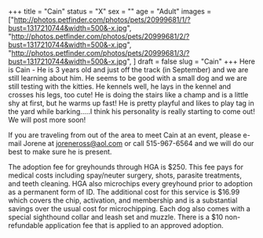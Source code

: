 +++
title = "Cain"
status = "X"
sex = ""
age = "Adult"
images = ["http://photos.petfinder.com/photos/pets/20999681/1/?bust=1317210744&width=500&-x.jpg",
"http://photos.petfinder.com/photos/pets/20999681/2/?bust=1317210744&width=500&-x.jpg",
"http://photos.petfinder.com/photos/pets/20999681/3/?bust=1317210744&width=500&-x.jpg",
]
draft = false
slug = "Cain"
+++
Here is Cain -  He is 3 years old and just off the track (in September) and we are still learning about him.  He seems to be good with a small dog and we are still testing with the kitties.  He kennels well, he lays in the kennel and crosses his legs, too cute!  He is doing the stairs like a champ and is a little shy at first, but he warms up fast!   He is pretty playful and likes to play tag in the yard while barking.....I think his personality is really starting to come out!  We will post more soon!


If you are traveling from out of the area to meet Cain at an event, please e-mail Jorene at joreneross@aol.com or call 515-967-6564 and we will do our best to make sure he is present.

The adoption fee for greyhounds through HGA is $250. This fee pays for medical costs including spay/neuter surgery, shots, parasite treatments, and teeth cleaning. HGA also microchips every greyhound prior to adoption as a permanent form of ID. The additional cost for this service is $16.99 which covers the chip, activation, and membership and is a substantial savings over the usual cost for microchipping. Each dog also comes with a special sighthound collar and leash set and muzzle. There is a $10 non-refundable application fee that is applied to an approved adoption.


